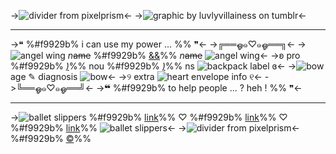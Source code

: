 ->![divider from pixelprism](https://file.garden/ZRa40spOlUzNliEM/graphics/dividers/filtered/anya%20dotted%20border%20top.png)<-
->![graphic by luvlyvillainess on tumblr](https://file.garden/ZRa40spOlUzNliEM/graphics/pngs/templates/spy%20x%20family/anya%20forger/IMG_9260.gif)<-
***
->❝ %#f9929b% i can use my power ... %% ❞<-
->╔══ஓ๑♡๑ஓ══╗<-
->![angel wing](https://file.garden/ZRa40spOlUzNliEM/graphics/pixels/filtered/3B7B9990-6B7F-4989-844C-59877A00722C_3_1.gif) *n*~~ame~~ %#f9929b% [&&](https://rentry.org/cybertemplates-anya)%% *n*~~ame~~ ![angel wing](https://file.garden/ZRa40spOlUzNliEM/graphics/pixels/filtered/F414A81B-37F3-4692-B6B8-BD81E541CD67_3_1.gif)<-
->ʚ pro %#f9929b% *[)](https://rentry.org/cybertemplates-anya)*%% nou %#f9929b% *[)](https://rentry.org/cybertemplates-anya)*%% ns ![backpack](https://file.garden/ZRa40spOlUzNliEM/graphics/pixels/filtered/IMG_1217_2_1.gif) label ɞ<-
->![bow](https://file.garden/ZRa40spOlUzNliEM/graphics/pixels/filtered/IMG_6202_2_1.gif) age ✎ diagnosis ![bow](https://file.garden/ZRa40spOlUzNliEM/graphics/pixels/filtered/IMG_6202_2_1.gif)<-
->୨ extra ![heart envelope](https://file.garden/ZRa40spOlUzNliEM/graphics/pixels/filtered/IMG_6816_2_1.gif) info ୧<-
->╚══ஓ๑♡๑ஓ══╝<-
->❝ %#f9929b% to help people ... ? heh ! %% ❞<-
***
->![ballet slippers](https://file.garden/ZRa40spOlUzNliEM/graphics/pixels/filtered/IMG_6201_2_1.gif) %#f9929b% [link](https://rentry.org/cybertemplates-anya)%% ♡ %#f9929b% [link](https://rentry.org/cybertemplates-anya)%% ♡ %#f9929b% [link](https://rentry.org/cybertemplates-anya)%% ![ballet slippers](https://file.garden/ZRa40spOlUzNliEM/graphics/pixels/filtered/IMG_6201_2_1.gif)<-
->![divider from pixelprism](https://file.garden/ZRa40spOlUzNliEM/graphics/dividers/filtered/anya%20dotted%20border%20bottom.png)<-
%#f9929b% [©](https://www.tumblr.com/luvlyvillainess)%%